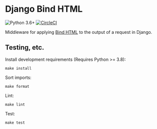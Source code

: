 # Django Bind HTML

![Python 3.6+](https://img.shields.io/badge/python-3.6%2B-blue) [![CircleCI](https://circleci.com/gh/BringFido/django-bind-html/tree/main.svg?style=svg)](https://circleci.com/gh/BringFido/django-bind-html/tree/main)

Middleware for applying [Bind HTML](https://github.com/BringFido/bind-html) to the output of a request in Django.

## Testing, etc.

Install development requirements (Requires Python >= 3.8):

    make install

Sort imports:

    make format

Lint:

    make lint

Test:

    make test
